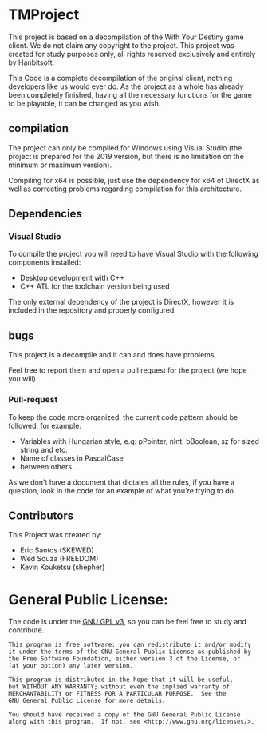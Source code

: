 # TMProject

This project is based on a decompilation of the With Your Destiny game client.
We do not claim any copyright to the project. This project was created for study purposes only, all rights reserved exclusively and entirely by Hanbitsoft.

This Code is a complete decompilation of the original client, nothing developers like us would ever do. As the project as a whole has already been completely finished, having all the necessary functions for the game to be playable, it can be changed as you wish.

## compilation
The project can only be compiled for Windows using Visual Studio (the project is prepared for the 2019 version, but there is no limitation on the minimum or maximum version).

Compiling for x64 is possible, just use the dependency for x64 of DirectX as well as correcting problems regarding compilation for this architecture.

## Dependencies

### Visual Studio
To compile the project you will need to have Visual Studio with the following components installed:
- Desktop development with C++
- C++ ATL for the toolchain version being used

The only external dependency of the project is DirectX, however it is included in the repository and properly configured.

## bugs
This project is a decompile and it can and does have problems.

Feel free to report them and open a pull request for the project (we hope you will).

### Pull-request
To keep the code more organized, the current code pattern should be followed, for example:
- Variables with Hungarian style, e.g: pPointer, nInt, bBoolean, sz for sized string and etc.
- Name of classes in PascalCase
- between others...

As we don't have a document that dictates all the rules, if you have a question, look in the code for an example of what you're trying to do.


## Contributors
This Project was created by:
- Eric Santos (SKEWED)
- Wed Souza (FREEDOM)
- Kevin Kouketsu (shepher)




# General Public License:

The code is under the [GNU GPL v3](https://www.gnu.org/licenses/gpl-3.0.html), so you can be feel free to study and contribute.

    This program is free software: you can redistribute it and/or modify
    it under the terms of the GNU General Public License as published by
    the Free Software Foundation, either version 3 of the License, or
    (at your option) any later version.

    This program is distributed in the hope that it will be useful,
    but WITHOUT ANY WARRANTY; without even the implied warranty of
    MERCHANTABILITY or FITNESS FOR A PARTICULAR PURPOSE.  See the
    GNU General Public License for more details.

    You should have received a copy of the GNU General Public License
    along with this program.  If not, see <http://www.gnu.org/licenses/>.

